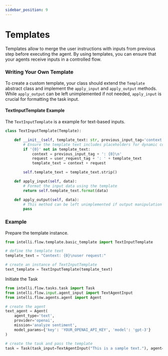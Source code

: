 ```yaml
---
sidebar_position: 9
---
```


# Templates

Templates allow to merge the user instructions with inputs from previous step before executing the agent. By using templates, you can ensure that your agents receive inputs in a controlled flow.

### Writing Your Own Template

To create a custom template, your class should extend the `Template` abstract class and implement the `apply_input` and `apply_output` methods. While `apply_output` can be left unimplemented if not needed, `apply_input` is crucial for formatting the task input.

#### TextInputTemplate Example

The `TextInputTemplate` is a example for text-based inputs. 

```python
class TextInputTemplate(Template):

    def __init__(self, template_text: str, previous_input_tag='context', user_request_tag='user request'):
        # Ensure the template text includes placeholders for dynamic content
        if '{0}' not in template_text:
            context = previous_input_tag + ': {0}\n'
            request = user_request_tag + ': ' + template_text
            template_text = context + request

        self.template_text = template_text.strip()

    def apply_input(self, data):
        # Format the input data using the template
        return self.template_text.format(data)

    def apply_output(self, data):
        # This method can be left unimplemented if output manipulation is not required
        pass
```


### Example

Prepare the template instance.

```python
from intelli.flow.template.basic_template import TextInputTemplate

# define the template text
template_text = "Context: {0}\nuser request:"

# create an instance of TextInputTemplate
text_template = TextInputTemplate(template_text)
```

Initiate the Task

```python
from intelli.flow.tasks.task import Task
from intelli.flow.input.agent_input import TextAgentInput
from intelli.flow.agents.agent import Agent

# create the agent
text_agent = Agent(
    agent_type='text',
    provider='openai',
    mission='analyze sentiment',
    model_params={'key': 'YOUR_OPENAI_API_KEY', 'model': 'gpt-3'}
)

# create the task and pass the template
task = Task(task_input=TextAgentInput("This is a sample text."), agent=text_agent, template=text_template, log=True)
```



 
